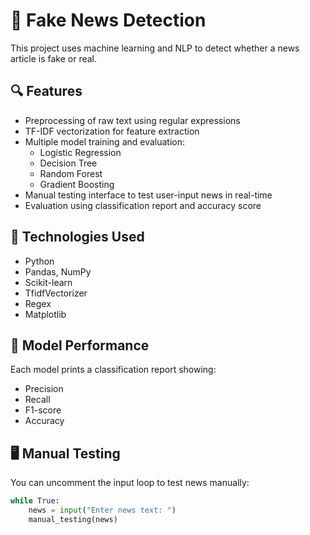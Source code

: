 # 📰 Fake News Detection

This project uses machine learning and NLP to detect whether a news article is fake or real.

## 🔍 Features

- Preprocessing of raw text using regular expressions
- TF-IDF vectorization for feature extraction
- Multiple model training and evaluation:
  - Logistic Regression
  - Decision Tree
  - Random Forest
  - Gradient Boosting
- Manual testing interface to test user-input news in real-time
- Evaluation using classification report and accuracy score

## 🧠 Technologies Used

- Python
- Pandas, NumPy
- Scikit-learn
- TfidfVectorizer
- Regex
- Matplotlib

## 🧪 Model Performance

Each model prints a classification report showing:
- Precision
- Recall
- F1-score
- Accuracy

## 🖥️ Manual Testing

You can uncomment the input loop to test news manually:
```python
while True:
    news = input("Enter news text: ")
    manual_testing(news)

